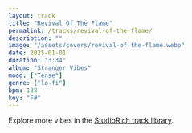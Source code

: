 ```yaml
---
layout: track
title: "Revival Of The Flame"
permalink: /tracks/revival-of-the-flame/
description: ""
image: "/assets/covers/revival-of-the-flame.webp"
date: 2025-01-01
duration: "3:34"
album: "Stranger Vibes"
mood: ["Tense"]
genre: ["lo-fi"]
bpm: 128
key: "F#"
---
```


Explore more vibes in the [StudioRich track library](/tracks/).
